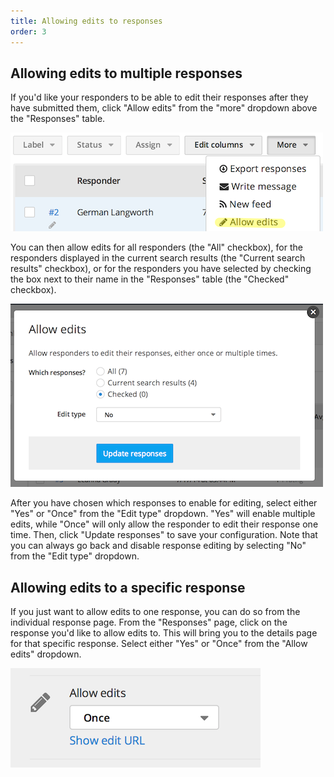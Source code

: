 ```yaml
---
title: Allowing edits to responses
order: 3
---
```


## Allowing edits to multiple responses

If you'd like your responders to be able to edit their responses after they have submitted them, click "Allow edits" from the "more" dropdown above the "Responses" table.

![allow edits](../images/screenshot_allow_edits.png)

You can then allow edits for all responders (the "All" checkbox), for the responders displayed in the current search results (the "Current search results" checkbox), or for the responders you have selected by checking the box next to their name in the "Responses" table (the "Checked" checkbox).

![allow edits popup](../images/screenshot_allow_edits_popup.png)

After you have chosen which responses to enable for editing, select either "Yes" or "Once" from the "Edit type" dropdown. "Yes" will enable multiple edits, while "Once" will only allow the responder to edit their response one time. Then, click "Update responses" to save your configuration. Note that you can always go back and disable response editing by selecting "No" from the "Edit type" dropdown.

## Allowing edits to a specific response

If you just want to allow edits to one response, you can do so from the individual response page. From the "Responses" page, click on the response you'd like to allow edits to. This will bring you to the details page for that specific response. Select either "Yes" or "Once" from the "Allow edits" dropdown.

![allow edits](../images/screenshot_allow_edits_individual.png)